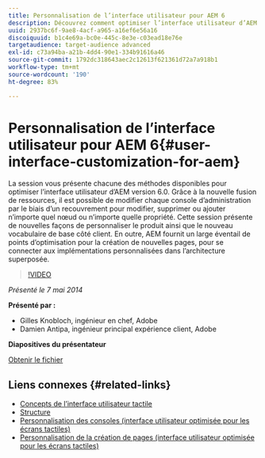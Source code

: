 ```yaml
---
title: Personnalisation de l’interface utilisateur pour AEM 6
description: Découvrez comment optimiser l’interface utilisateur d’AEM 6.0. Grâce à la nouvelle fusion de ressources, il est possible de modifier chaque console d’administration par le biais d’un recouvrement pour modifier, supprimer ou ajouter n’importe quel nœud ou n’importe quelle propriété.
uuid: 2937bc6f-9ae8-4acf-a965-a16ef6e56a16
discoiquuid: b1c4e69a-bc0e-445c-8e3e-c03ead18e76e
targetaudience: target-audience advanced
exl-id: c73a94ba-a21b-4dd4-90e1-334b91616a46
source-git-commit: 1792dc318643aec2c12613f621361d72a7a918b1
workflow-type: tm+mt
source-wordcount: '190'
ht-degree: 83%

---
```


# Personnalisation de l’interface utilisateur pour AEM 6{#user-interface-customization-for-aem}

La session vous présente chacune des méthodes disponibles pour optimiser l’interface utilisateur d’AEM version 6.0. Grâce à la nouvelle fusion de ressources, il est possible de modifier chaque console d’administration par le biais d’un recouvrement pour modifier, supprimer ou ajouter n’importe quel nœud ou n’importe quelle propriété. Cette session présente de nouvelles façons de personnaliser le produit ainsi que le nouveau vocabulaire de base côté client. En outre, AEM fournit un large éventail de points d’optimisation pour la création de nouvelles pages, pour se connecter aux implémentations personnalisées dans l’architecture superposée.

>[!VIDEO](https://video.tv.adobe.com/v/19519/?quality=9)

*Présenté le 7 mai 2014*

**Présenté par :**

* Gilles Knobloch, ingénieur en chef, Adobe
* Damien Antipa, ingénieur principal expérience client, Adobe

**Diapositives du présentateur**

[Obtenir le fichier](assets/user-interface-customization-for-aem6.pdf)

## Liens connexes {#related-links}

* [Concepts de l’interface utilisateur tactile](https://docs.adobe.com/docs/en/aem/6-0/develop/the-basics/touch-ui-concepts.html)
* [Structure](https://docs.adobe.com/docs/en/aem/6-0/develop/the-basics/touch-ui-structure.html)
* [Personnalisation des consoles (interface utilisateur optimisée pour les écrans tactiles)](https://docs.adobe.com/docs/en/aem/6-0/develop/extending/customizing-consoles-touch.html)
* [Personnalisation de la création de pages (interface utilisateur optimisée pour les écrans tactiles)](https://docs.adobe.com/docs/en/aem/6-0/develop/extending/customizing-page-authoring-touch.html)
